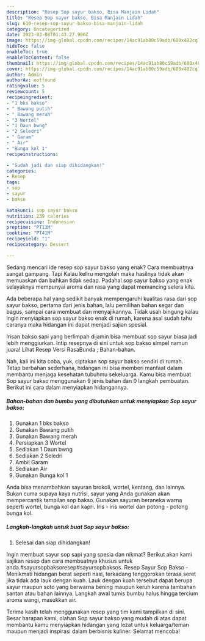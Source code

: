 ```yaml
---
description: "Resep Sop sayur bakso, Bisa Manjain Lidah"
title: "Resep Sop sayur bakso, Bisa Manjain Lidah"
slug: 610-resep-sop-sayur-bakso-bisa-manjain-lidah
category: Uncategorized
date: 2023-03-08T01:43:27.906Z
image: https://img-global.cpcdn.com/recipes/14ac91ab80c59adb/680x482cq70/sop-sayur-bakso-foto-resep-utama.jpg
hideToc: false
enableToc: true
enableTocContent: false
thumbnail: https://img-global.cpcdn.com/recipes/14ac91ab80c59adb/680x482cq70/sop-sayur-bakso-foto-resep-utama.jpg
cover: https://img-global.cpcdn.com/recipes/14ac91ab80c59adb/680x482cq70/sop-sayur-bakso-foto-resep-utama.jpg
author: Admin
authorAv: notfound
ratingvalue: 5
reviewcount: 5
recipeingredient:
- "1 bks bakso"
- " Bawang putih"
- " Bawang merah"
- "3 Wortel"
- "1 Daun bwng"
- "2 Seledri"
- " Garam"
- " Air"
- "Bunga kol 1"
recipeinstructions:

- "Sudah jadi dan siap dihidangkan!"
categories:
- Resep
tags:
- sop
- sayur
- bakso

katakunci: sop sayur bakso 
nutrition: 239 calories
recipecuisine: Indonesian
preptime: "PT13M"
cooktime: "PT41M"
recipeyield: "1"
recipecategory: Dessert

---
```



Sedang mencari ide resep sop sayur bakso yang enak? Cara membuatnya sangat gampang. Tapi Kalau keliru mengolah maka hasilnya tidak akan memuaskan dan bahkan tidak sedap. Padahal sop sayur bakso yang enak selayaknya mempunyai aroma dan rasa yang dapat memancing selera kita.


Ada beberapa hal yang sedikit banyak mempengaruhi kualitas rasa dari sop sayur bakso, pertama dari jenis bahan, lalu pemilihan bahan segar dan bagus, sampai cara membuat dan menyajikannya. Tidak usah bingung kalau ingin menyiapkan sop sayur bakso enak di rumah, karena asal sudah tahu caranya maka hidangan ini dapat menjadi sajian spesial.

Irisan bakso sapi yang berlimpah dijamin bisa membuat sop sayur biasa jadi lebih menggiurkan. Intip resepnya di sini untuk sop bakso simpel namun juara! Lihat Resep Versi RasaBunda ; Bahan-bahan.


Nah, kali ini kita coba, yuk, ciptakan sop sayur bakso sendiri di rumah. Tetap berbahan sederhana, hidangan ini bisa memberi manfaat dalam membantu menjaga kesehatan tubuhmu sekeluarga. Kamu bisa membuat Sop sayur bakso menggunakan 9 jenis bahan dan 0 langkah pembuatan. Berikut ini cara dalam menyiapkan hidangannya.

<!--inarticleads1-->

##### Bahan-bahan dan bumbu yang dibutuhkan untuk menyiapkan Sop sayur bakso:

1. Gunakan 1 bks bakso
1. Gunakan  Bawang putih
1. Gunakan  Bawang merah
1. Persiapkan 3 Wortel
1. Sediakan 1 Daun bwng
1. Sediakan 2 Seledri
1. Ambil  Garam
1. Sediakan  Air
1. Gunakan Bunga kol 1


Anda bisa menambahkan sayuran brokoli, wortel, kentang, dan lainnya. Bukan cuma supaya kaya nutrisi, sayur yang Anda gunakan akan mempercantik tampilan sop bakso. Gunakan sayuran beraneka warna seperti wortel, bunga kol dan kapri. Iris - iris wortel dan potong - potong bunga kol. 

<!--inarticleads2-->

##### Langkah-langkah untuk buat Sop sayur bakso:


1. Selesai dan siap dihidangkan!

Ingin membuat sayur sop sapi yang spesia dan nikmat? Berikut akan kami sajikan resep dan cara membuatnya khusus untuk anda.#sayursopbaksoresep#sayursopbaksos. Resep Sayur Sop Bakso - Menikmati hidangan berat seperti nasi, terkadang tenggorokan terasa seret jika tidak ada lauk dengan kuah. Lauk dengan kuah tersebut dapat berupa sayur maupun soto yang berwarna bening maupun keruh karena tambahan santan atau bahan lainnya. Langkah awal tumis bumbu halus hingga tercium aroma wangi, masukkan air. 

Terima kasih telah menggunakan resep yang tim kami tampilkan di sini. Besar harapan kami, olahan Sop sayur bakso yang mudah di atas dapat membantu kamu menyiapkan hidangan yang lezat untuk keluarga/teman maupun menjadi inspirasi dalam berbisnis kuliner. Selamat mencoba!
